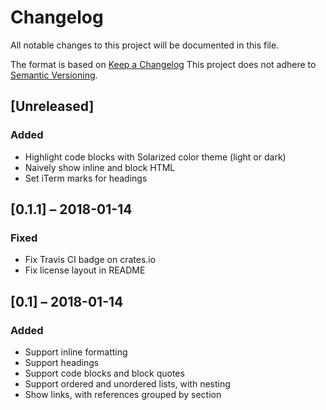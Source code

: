 # Changelog
All notable changes to this project will be documented in this file.

The format is based on [Keep a Changelog](http://keepachangelog.com/en/1.0.0/)
This project does not adhere to [Semantic Versioning](http://semver.org/spec/v2.0.0.html).

## [Unreleased]
### Added
- Highlight code blocks with Solarized color theme (light or dark)
- Naively show inline and block HTML
- Set iTerm marks for headings

## [0.1.1] – 2018-01-14
### Fixed

- Fix Travis CI badge on crates.io
- Fix license layout in README

## [0.1] – 2018-01-14
### Added

- Support inline formatting
- Support headings
- Support code blocks and block quotes
- Support ordered and unordered lists, with nesting
- Show links, with references grouped by section